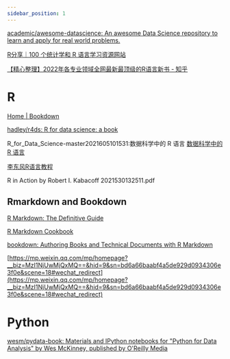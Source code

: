 ```yaml
---
sidebar_position: 1
---
```


[academic/awesome-datascience: An awesome Data Science repository to learn and apply for real world problems.](https://github.com/academic/awesome-datascience)

[R分享｜100 个统计学和 R 语言学习资源网站](https://mp.weixin.qq.com/s/hLU-pFZ7xf0Fl0OrK-sYPw)

[【精心整理】2022年各专业领域全网最新最顶级的R语言新书 - 知乎](https://zhuanlan.zhihu.com/p/530525295)
# R
[Home | Bookdown](https://bookdown.org/)

[hadley/r4ds: R for data science: a book](https://github.com/hadley/r4ds)

R_for_Data_Science-master2021605101531:数据科学中的 R 语言
[数据科学中的 R 语言](https://bookdown.org/wangminjie/R4DS/)


[李东风R语言教程](https://www.math.pku.edu.cn/teachers/lidf/docs/Rbook/html/_Rbook/index.html)

R in Action by Robert I. Kabacoff 2021530132511.pdf
## Rmarkdown and Bookdown

[R Markdown: The Definitive Guide](https://bookdown.org/yihui/rmarkdown/)

[R Markdown Cookbook](https://bookdown.org/yihui/rmarkdown-cookbook/)

[bookdown: Authoring Books and Technical Documents with R Markdown](https://bookdown.org/yihui/bookdown/)

[https://mp.weixin.qq.com/mp/homepage?__biz=MzI1NjUwMjQxMQ==&hid=9&sn=bd6a66baabf4a5de929d0934306e3f0e&scene=18#wechat_redirect](https://mp.weixin.qq.com/mp/homepage?__biz=MzI1NjUwMjQxMQ==&hid=9&sn=bd6a66baabf4a5de929d0934306e3f0e&scene=18#wechat_redirect)



# Python

[wesm/pydata-book: Materials and IPython notebooks for "Python for Data Analysis" by Wes McKinney, published by O'Reilly Media](https://github.com/wesm/pydata-book)



